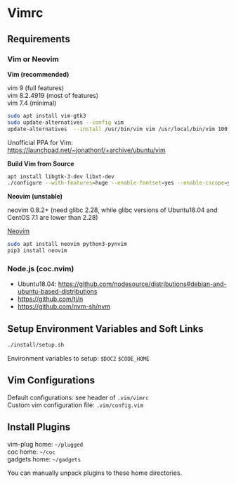 # Vimrc

## Requirements

### Vim or Neovim

**Vim (recommended)**

vim 9 (full features)  
vim 8.2.4919 (most of features)  
vim 7.4 (minimal)  

```bash
sudo apt install vim-gtk3
sudo update-alternatives --config vim
update-alternatives  --install /usr/bin/vim vim /usr/local/bin/vim 100
```

Unofficial PPA for Vim: https://launchpad.net/~jonathonf/+archive/ubuntu/vim

**Build Vim from Source**
```sh
apt install libgtk-3-dev libxt-dev
./configure --with-features=huge --enable-fontset=yes --enable-cscope=yes --enable-multibyte --enable-python3interp=yes --enable-gui --with-x
```

**Neovim (unstable)**

neovim 0.8.2+ (need glibc 2.28, while glibc versions of Ubuntu18.04 and CentOS 7.1 are lower than 2.28)

[Neovim](https://github.com/neovim/neovim/wiki/Installing-Neovim#ubuntu)  
```bash
sudo apt install neovim python3-pynvim
pip3 install neovim
```

### Node.js (coc.nvim)

- Ubuntu18.04: https://github.com/nodesource/distributions#debian-and-ubuntu-based-distributions
- https://github.com/tj/n
- https://github.com/nvm-sh/nvm

## Setup Environment Variables and Soft Links

```sh
./install/setup.sh
```

Environment variables to setup:  `$DOC2` `$CODE_HOME`

## Vim Configurations

Default configurations: see header of `.vim/vimrc`  
Custom vim configuration file: `.vim/config.vim`  

## Install Plugins

vim-plug home: `~/plugged`  
coc home: `~/coc`  
gadgets home: `~/gadgets`  

You can manually unpack plugins to these home directories.
